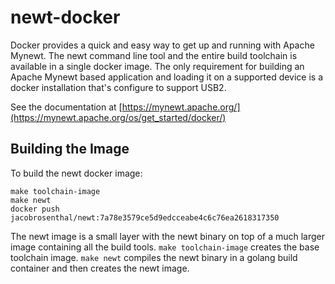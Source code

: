 # newt-docker
Docker provides a quick and easy way to get up and running with Apache Mynewt.
The newt command line tool and the entire build toolchain is available in a
single docker image.  The only requirement for building an Apache Mynewt based
application and loading it on a supported device is a docker installation
that's configure to support USB2.

See the documentation at [https://mynewt.apache.org/](https://mynewt.apache.org/os/get_started/docker/)

## Building the Image
To build the newt docker image:

```
make toolchain-image
make newt
docker push jacobrosenthal/newt:7a78e3579ce5d9edcceabe4c6c76ea2618317350
```

The newt image is a small layer with the newt binary on top of a much larger
image containing all the build tools. `make toolchain-image` creates the base
toolchain image.  `make newt` compiles the newt binary in a golang build
container and then creates the newt image.

